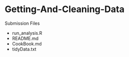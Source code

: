 # Getting-And-Cleaning-Data

Submission Files

* run_analysis.R
* README.md
* CookBook.md
* tidyData.txt